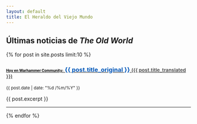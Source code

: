 ```yaml
---
layout: default
title: El Heraldo del Viejo Mundo
---
```


## Últimas noticias de *The Old World*

{% for post in site.posts limit:10 %}
### <a href="{{ post.url | relative_url }}"><span style="color:#000;font-weight:700;font-size:0.6em">Hoy en Warhammer Community:</span> <span style="color:#0057b8">{{ post.title_original }}</span> <span style="color:#555;font-size:0.8em">({{ post.title_translated }})</span></a>


<small>{{ post.date | date: "%d /%m/%Y" }}</small>

{{ post.excerpt }}

---

{% endfor %}
